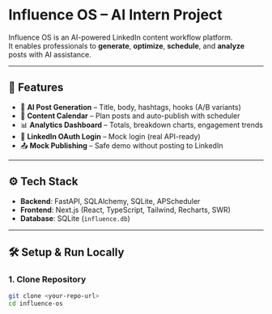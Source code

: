 # Influence OS – AI Intern Project

Influence OS is an AI-powered LinkedIn content workflow platform.  
It enables professionals to **generate**, **optimize**, **schedule**, and **analyze** posts with AI assistance.

---

## 🚀 Features
- 🤖 **AI Post Generation** – Title, body, hashtags, hooks (A/B variants)
- 📅 **Content Calendar** – Plan posts and auto-publish with scheduler
- 📊 **Analytics Dashboard** – Totals, breakdown charts, engagement trends
- 🔑 **LinkedIn OAuth Login** – Mock login (real API-ready)
- 📤 **Mock Publishing** – Safe demo without posting to LinkedIn

---

## ⚙️ Tech Stack
- **Backend**: FastAPI, SQLAlchemy, SQLite, APScheduler  
- **Frontend**: Next.js (React, TypeScript, Tailwind, Recharts, SWR)  
- **Database**: SQLite (`influence.db`)  

---

## 🛠️ Setup & Run Locally

### 1. Clone Repository
```bash
git clone <your-repo-url>
cd influence-os
